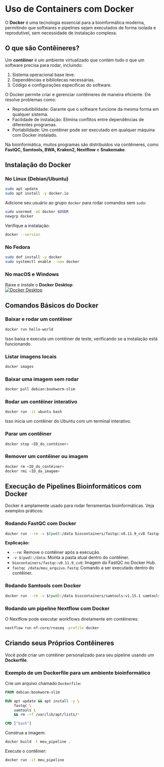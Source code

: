 # **Uso de Containers com Docker**  

O **Docker** é uma tecnologia essencial para a bioinformática moderna, permitindo que softwares e pipelines sejam executados de forma isolada e reprodutível, sem necessidade de instalação complexa.  


## **O que são Contêineres?**  

Um **contêiner** é um ambiente virtualizado que contém tudo o que um software precisa para rodar, incluindo:  
1. Sistema operacional base leve.  
2. Dependências e bibliotecas necessárias.  
3. Código e configurações específicas do software.  

O Docker permite criar e gerenciar contêineres de maneira eficiente. Ele resolve problemas como:  
- Reprodutibilidade: Garante que o software funcione da mesma forma em qualquer sistema.  
- Facilidade de instalação: Elimina conflitos entre dependências de diferentes programas.  
- Portabilidade: Um contêiner pode ser executado em qualquer máquina com Docker instalado.  

Na bioinformática, muitos programas são distribuídos via contêineres, como **FastQC, Samtools, BWA, Kraken2, Nextflow** e **Snakemake**.  

## **Instalação do Docker**  

###  No Linux (Debian/Ubuntu)  

```bash
sudo apt update
sudo apt install -y docker.io
```

Adicione seu usuário ao grupo `docker` para rodar comandos sem `sudo`:  

```bash
sudo usermod -aG docker $USER
newgrp docker
```

Verifique a instalação:  

```bash
docker --version
```

###  No Fedora  

```bash
sudo dnf install -y docker
sudo systemctl enable --now docker
```

###  No macOS e Windows  

Baixe e instale o **Docker Desktop**:  
[![Docker Desktop](https://img.shields.io/badge/Docker-Desktop-blue?logo=docker)](https://www.docker.com/products/docker-desktop/)



##  **Comandos Básicos do Docker**  

###  Baixar e rodar um contêiner  

```bash
docker run hello-world
```

Isso baixa e executa um contêiner de teste, verificando se a instalação está funcionando.  

###  Listar imagens locais  

```bash
docker images
```

###  Baixar uma imagem sem rodar  

```bash
docker pull debian:bookworm-slim
```

###  Rodar um contêiner interativo  

```bash
docker run -it ubuntu bash
```

Isso inicia um contêiner do Ubuntu com um terminal interativo.  

###  Parar um contêiner  

```bash
docker stop <ID_do_contêiner>
```

###  Remover um contêiner ou imagem  

```bash
docker rm <ID_do_contêiner>
docker rmi <ID_da_imagem>
```

##  **Execução de Pipelines Bioinformáticos com Docker**  

Docker é amplamente usado para rodar ferramentas bioinformáticas. Veja exemplos práticos:  

###  **Rodando FastQC com Docker**  

```bash
docker run --rm -v $(pwd):/data biocontainers/fastqc:v0.11.9_cv8 fastqc /data/meu_arquivo.fastq
```

**Explicação:**  
- `--rm`: Remove o contêiner após a execução.  
- `-v $(pwd):/data`: Monta a pasta atual dentro do contêiner.  
- `biocontainers/fastqc:v0.11.9_cv8`: Imagem do FastQC no Docker Hub.  
- `fastqc /data/meu_arquivo.fastq`: Comando a ser executado dentro do contêiner.  

###  **Rodando Samtools com Docker**  

```bash
docker run --rm -v $(pwd):/data biocontainers/samtools:v1.15.1 samtools view /data/meu_arquivo.bam
```

###  **Rodando um pipeline Nextflow com Docker**  

O Nextflow pode executar workflows diretamente em contêineres:  

```bash
nextflow run nf-core/rnaseq -profile docker
```

##  **Criando seus Próprios Contêineres**  

Você pode criar um contêiner personalizado para seu pipeline usando um **Dockerfile**.  

### **Exemplo de um Dockerfile para um ambiente bioinformático**  

Crie um arquivo chamado `Dockerfile`:  

```Dockerfile
FROM debian:bookworm-slim

RUN apt update && apt install -y \
    fastqc \
    samtools \
    && rm -rf /var/lib/apt/lists/*

CMD ["bash"]
```

Construa a imagem:  

```bash
docker build -t meu_pipeline .
```

Execute o contêiner:  

```bash
docker run -it meu_pipeline
```

